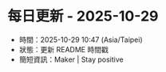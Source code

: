 # 每日更新 - 2025-10-29

- 時間：2025-10-29 10:47 (Asia/Taipei)
- 狀態：更新 README 時間戳
- 簡短資訊：Maker | Stay positive
